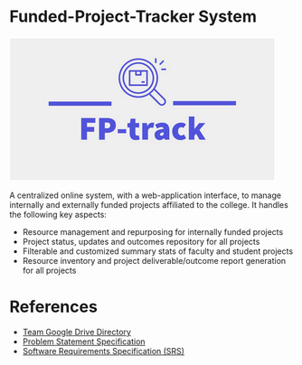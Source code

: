 # Funded-Project-Tracker System

![FP-Tracker-Logo](assets/logo.png?raw=true)

A centralized online system, with a web-application interface, to manage internally and externally funded projects affiliated to the college.
It handles the following key aspects:
- Resource management and repurposing for internally funded projects
- Project status, updates and outcomes repository for all projects
- Filterable and customized summary stats of faculty and student projects
- Resource inventory and project deliverable/outcome report generation for all projects

# References

- [Team Google Drive Directory](https://drive.google.com/drive/folders/1q4Pmt54Smr6XTmxe8-WBDu5sHodzzcVc?usp=sharing)
- [Problem Statement Specification](https://github.com/karthik-d/Funded-Project-Tracker/blob/main/ProblemStatement.md)
- [Software Requirements Specification (SRS)](https://docs.google.com/document/d/1LRy-mQs0-3TrjFRSq99i2mNk00EqsrBV/edit?usp=sharing&ouid=105198317319684003042&rtpof=true&sd=true)
